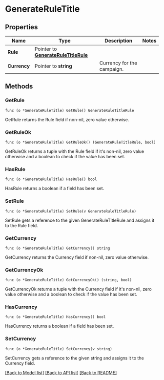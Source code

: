 # GenerateRuleTitle

## Properties

Name | Type | Description | Notes
------------ | ------------- | ------------- | -------------
**Rule** | Pointer to [**GenerateRuleTitleRule**](GenerateRuleTitle_rule.md) |  | 
**Currency** | Pointer to **string** | Currency for the campaign. | 

## Methods

### GetRule

`func (o *GenerateRuleTitle) GetRule() GenerateRuleTitleRule`

GetRule returns the Rule field if non-nil, zero value otherwise.

### GetRuleOk

`func (o *GenerateRuleTitle) GetRuleOk() (GenerateRuleTitleRule, bool)`

GetRuleOk returns a tuple with the Rule field if it's non-nil, zero value otherwise
and a boolean to check if the value has been set.

### HasRule

`func (o *GenerateRuleTitle) HasRule() bool`

HasRule returns a boolean if a field has been set.

### SetRule

`func (o *GenerateRuleTitle) SetRule(v GenerateRuleTitleRule)`

SetRule gets a reference to the given GenerateRuleTitleRule and assigns it to the Rule field.

### GetCurrency

`func (o *GenerateRuleTitle) GetCurrency() string`

GetCurrency returns the Currency field if non-nil, zero value otherwise.

### GetCurrencyOk

`func (o *GenerateRuleTitle) GetCurrencyOk() (string, bool)`

GetCurrencyOk returns a tuple with the Currency field if it's non-nil, zero value otherwise
and a boolean to check if the value has been set.

### HasCurrency

`func (o *GenerateRuleTitle) HasCurrency() bool`

HasCurrency returns a boolean if a field has been set.

### SetCurrency

`func (o *GenerateRuleTitle) SetCurrency(v string)`

SetCurrency gets a reference to the given string and assigns it to the Currency field.


[[Back to Model list]](../README.md#documentation-for-models) [[Back to API list]](../README.md#documentation-for-api-endpoints) [[Back to README]](../README.md)


